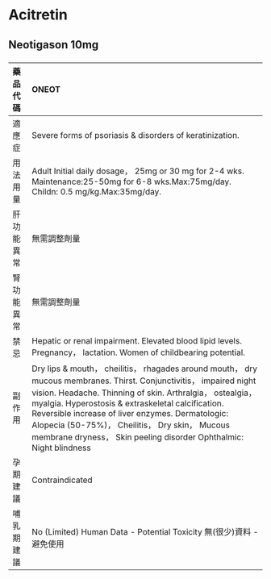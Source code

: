 # Acitretin

## Neotigason 10mg

##### 

| 藥品代碼   | ONEOT                                                                                                                                                                                                                                                                                                                                                                                                             |
|:-----------|:------------------------------------------------------------------------------------------------------------------------------------------------------------------------------------------------------------------------------------------------------------------------------------------------------------------------------------------------------------------------------------------------------------------|
| 適應症     | Severe forms of psoriasis & disorders of keratinization.                                                                                                                                                                                                                                                                                                                                                          |
| 用法用量   | Adult Initial daily dosage， 25mg or 30 mg for 2-4 wks. Maintenance:25-50mg for 6-8 wks.Max:75mg/day. Childn: 0.5 mg/kg.Max:35mg/day.                                                                                                                                                                                                                                                                             |
| 肝功能異常 | 無需調整劑量                                                                                                                                                                                                                                                                                                                                                                                                      |
| 腎功能異常 | 無需調整劑量                                                                                                                                                                                                                                                                                                                                                                                                      |
| 禁忌       | Hepatic or renal impairment. Elevated blood lipid levels. Pregnancy， lactation. Women of childbearing potential.                                                                                                                                                                                                                                                                                                 |
| 副作用     | Dry lips & mouth， cheilitis， rhagades around mouth， dry mucous membranes. Thirst. Conjunctivitis， impaired night vision. Headache. Thinning of skin. Arthralgia， ostealgia， myalgia. Hyperostosis & extraskeletal calcification. Reversible increase of liver enzymes. Dermatologic: Alopecia (50-75%)， Cheilitis， Dry skin， Mucous membrane dryness， Skin peeling disorder Ophthalmic: Night blindness |
| 孕期建議   | Contraindicated                                                                                                                                                                                                                                                                                                                                                                                                   |
| 哺乳期建議 | No (Limited) Human Data - Potential Toxicity 無(很少)資料 - 避免使用                                                                                                                                                                                                                                                                                                                                              |

